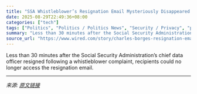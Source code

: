 ```yaml
---
title: "SSA Whistleblower’s Resignation Email Mysteriously Disappeared From Inboxes"
date: 2025-08-29T22:49:36+08:00
categories: ["tech"]
tags: ["Politics", "Politics / Politics News", "Security / Privacy", "politics", "laws", "privacy", "Donald Trump", "Freedom of Information Act", "Poof"]
summary: "Less than 30 minutes after the Social Security Administration’s chief data officer resigned following a whistleblower complaint, recipients could no longer access the resignation email."
source_url: "https://www.wired.com/story/charles-borges-resignation-email-disappearance/"
---
```


Less than 30 minutes after the Social Security Administration’s chief data officer resigned following a whistleblower complaint, recipients could no longer access the resignation email.

---

*来源: [原文链接](https://www.wired.com/story/charles-borges-resignation-email-disappearance/)*
